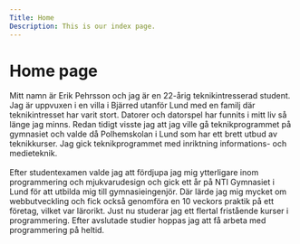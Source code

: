 ```yaml
---
Title: Home
Description: This is our index page.
---
```


Home page
==========================

Mitt namn är Erik Pehrsson och jag är en 22-årig teknikintresserad student. Jag är uppvuxen i en villa i Bjärred utanför Lund med en familj där teknikintresset har varit stort. Datorer och datorspel har funnits i mitt liv så länge jag minns. Redan tidigt visste jag att jag ville gå teknikprogrammet på gymnasiet och valde då Polhemskolan i Lund som har ett brett utbud av teknikkurser. Jag gick teknikprogrammet med inriktning informations- och medieteknik.
<br>
<br>
Efter studentexamen valde jag att fördjupa jag mig ytterligare inom programmering och mjukvarudesign och gick ett år på NTI Gymnasiet i Lund för att utbilda mig till gymnasieingenjör. Där lärde jag mig mycket om webbutveckling och fick också genomföra en 10 veckors praktik på ett företag, vilket var lärorikt. Just nu studerar jag ett flertal fristående kurser i programmering. Efter avslutade studier hoppas jag att få arbeta med programmering på heltid.
